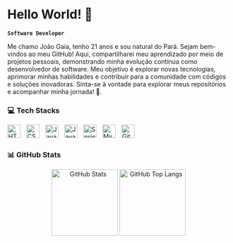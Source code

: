 # Hello World! 🫡

**`Software Developer`**

Me chamo João Gaia, tenho 21 anos e sou natural do Pará. Sejam bem-vindos ao meu GitHub! Aqui, compartilharei meu aprendizado por meio de projetos pessoais, demonstrando minha evolução contínua como desenvolvedor de software. Meu objetivo é explorar novas tecnologias, aprimorar minhas habilidades e contribuir para a comunidade com códigos e soluções inovadoras. Sinta-se à vontade para explorar meus repositórios e acompanhar minha jornada! 🚀.

### 💻 Tech Stacks

<img 
    align="left" 
    alt="HTML"
    title="HTML" 
    width="30px" 
    style="padding-right: 10px;" 
    src="https://cdn.jsdelivr.net/gh/devicons/devicon@latest/icons/html5/html5-original.svg" 
/>
<img 
    align="left" 
    alt="CSS" 
    title="CSS"
    width="30px" 
    style="padding-right: 10px;" 
    src="https://cdn.jsdelivr.net/gh/devicons/devicon@latest/icons/css3/css3-original.svg" 
/>
<img 
    align="left" 
    alt="JavaScript" 
    title="JavaScript"
    width="30px" 
    style="padding-right: 10px;" 
    src="https://cdn.jsdelivr.net/gh/devicons/devicon@latest/icons/javascript/javascript-original.svg"     
/>
<img 
    align="left" 
    alt="Java"
    title="Java" 
    width="30px" 
    style="padding-right: 10px;" 
    src="https://cdn.jsdelivr.net/gh/devicons/devicon@latest/icons/java/java-original.svg" 
/>
<img 
    align="left" 
    alt="Spring"
    title="Spring" 
    width="30px" 
    style="padding-right: 10px;" 
    src="https://cdn.jsdelivr.net/gh/devicons/devicon@latest/icons/spring/spring-original.svg" 
/>
<img 
    align="left" 
    alt="MySQL" 
    title="MySQL"
    width="30px" 
    style="padding-right: 10px;" 
    src="https://cdn.jsdelivr.net/gh/devicons/devicon@latest/icons/mysql/mysql-original.svg" 
/>
<img 
    align="left" 
    alt="Git" 
    title="Git"
    width="30px" 
    style="padding-right: 10px;" 
    src="https://cdn.jsdelivr.net/gh/devicons/devicon@latest/icons/git/git-original.svg" 
/>
<br/>
<br/>

### 📊 GitHub Stats

<p align="center">
  <img 
    alt="GitHub Stats" 
    height="150" 
    src="https://github-readme-stats.vercel.app/api?username=jvgaia-dev&show_icons=true&theme=dark&include_all_commits=true" 
  />
  <img 
    alt="GitHub Top Langs" 
    height="150" 
    src="https://github-readme-stats.vercel.app/api/top-langs/?username=jvgaia-dev&theme=dark" 
  />
</p>
